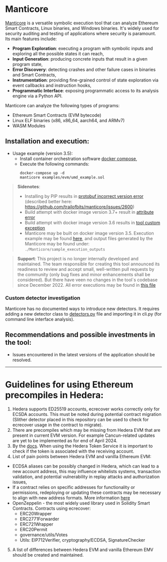 # Manticore
[Manticore](https://github.com/trailofbits/manticore) is a versatile symbolic execution tool that can analyze Ethereum Smart Contracts,
Linux binaries, and Windows binaries. It's widely used for security auditing and testing of
applications where security is paramount. Its main features include:
- **Program Exploration**: executing a program with symbolic inputs and exploring all the possible states it can reach,
- **Input Generation**: producing concrete inputs that result in a given program state,
- **Error Discovery**: detecting crashes and other failure cases in binaries and Smart Contracts,
- **Instrumentation**: providing fine-grained control of state exploration via event callbacks and instruction hooks,
- **Programmatic Interface**: exposing programmatic access to its analysis engine via a Python API.

Manticore can analyze the following types of programs:

- Ethereum Smart Contracts (EVM bytecode)
- Linux ELF binaries (x86, x86_64, aarch64, and ARMv7)
- WASM Modules

## Installation and execution:
- Usage example (version 3.5):
  - Install container orchestration software [docker compose](https://docs.docker.com/reference/cli/docker/compose/),
  - Execute the following commands:
    ```shell
    docker-compose up -d
    manticore examples/evm/umd_example.sol
    ```

> **Sidenotes**:
> - Installing by PIP results in [protobuf incorrect version error](sample_execution/execution_errors.md#pip-instalation)
(described better here: https://github.com/trailofbits/manticore/issues/2600)
> - Build attempt with docker image version 3.7+ result in [attribute error](sample_execution/execution_errors.md#docker-v37-and-latest-)
> - Build attempt with docker image version 3.6 results in [tool custom exception](sample_execution/execution_errors.md#docker-v36)
> - Manticore may be built on docker image version 3.5. Execution example may be found [here](sample_execution/sample_execution.md),
  and output files generated by the Manticore may be found under: `./Manticore/sample_execution_outputs`

> **Support**:
> This project is no longer internally developed and maintained. The team responsible for creating this tool announced its
> readiness to review and accept small, well-written pull requests by the community (only bug fixes and minor
> enhancements shall be considered). But there have veen no changes in the tool`s codebase since December 2022. All error
> executions may be found in [this file](sample_execution/execution_errors.md)

### Custom detector investigation
Manticore has no documented ways to introduce new detectors. It requires adding a new detector class to [detectors.py](https://github.com/trailofbits/manticore/blob/master/manticore/ethereum/detectors.py) file and importing it in cli.py (for command line interface analysis).
## Recommendations and possible investments in the tool:
* Issues encountered in the latest versions of the application should be resolved.
----
# Guidelines for using Ethereum precompiles in Hedera:
1. Hedera supports ED25519 accounts, ecrecover works correctly only for ECSDA accounts. This must be noted during potential
   contract migration (Slither detector placed in this repository can be used to check for ecrecover usage in the contract to
   migrate).
2. There are precompiles which may be missing from Hedera EVM that are present in current EVM version.
   For example Cancun-related updates are yet to be implemented as for end of April 2024.
3. By the [docs](https://docs.hedera.com/hedera/sdks-and-apis/sdks/token-service/associate-tokens-to-an-account).
   When using the Hedera Token Service it is important to check if the token is associated with the receiving account.
4. List of pain points between Hedera EVM and vanilla Ethereum EVM:
  - ECDSA aliases can be possibly changed in Hedera, which can lead to a new account address, this may influence whitelists
    systems, transaction validation, and potential vulnerability in replay attacks and authorization issues,
  - If a contract relies on specific addresses for functionality or permissions, redeploying or updating these contracts
    may be necessary to align with new address formats.
    More information [here](https://medium.com/@Arkhia/creating-an-ecdsa-based-account-with-an-alias-on-hedera-5d5d8b2cc1e9)
  - OpenZeppelin - the most widely used library used in Solidity Smart Contracts. Contracts using ecrecover:
    - ERC20Wrapper
    - ERC2771Forwarder
    - ERC721Wrapper
    - ERC20Permit
    - governance/utils/Votes
    - Utils: EIP712Verifier, cryptography/ECDSA, SignatureChecker
5. A list of differences between Hedera EVM and vanilla Ethereum EMV should be created and maintained. 
